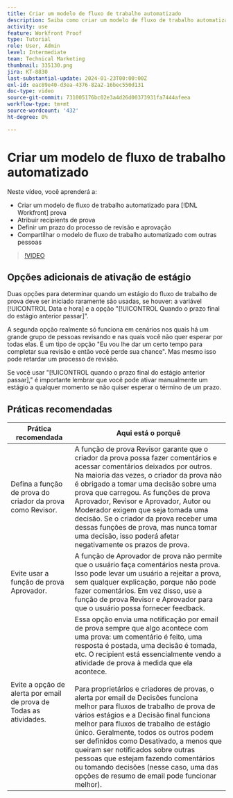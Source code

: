```yaml
---
title: Criar um modelo de fluxo de trabalho automatizado
description: Saiba como criar um modelo de fluxo de trabalho automatizado atribuindo recipients de prova e definindo prazos de prova. Em seguida, compartilhe o template com outros usuários.
activity: use
feature: Workfront Proof
type: Tutorial
role: User, Admin
level: Intermediate
team: Technical Marketing
thumbnail: 335130.png
jira: KT-8830
last-substantial-update: 2024-01-23T00:00:00Z
exl-id: eac89e40-d3ea-4376-82a2-16bec550d131
doc-type: video
source-git-commit: 731005176bc02e3a4d26d00373931fa7444afeea
workflow-type: tm+mt
source-wordcount: '432'
ht-degree: 0%

---
```


# Criar um modelo de fluxo de trabalho automatizado

Neste vídeo, você aprenderá a:

* Criar um modelo de fluxo de trabalho automatizado para [!DNL  Workfront] prova
* Atribuir recipients de prova
* Definir um prazo do processo de revisão e aprovação
* Compartilhar o modelo de fluxo de trabalho automatizado com outras pessoas

>[!VIDEO](https://video.tv.adobe.com/v/335130/?quality=12&learn=on)

## Opções adicionais de ativação de estágio

Duas opções para determinar quando um estágio do fluxo de trabalho de prova deve ser iniciado raramente são usadas, se houver: a variável [!UICONTROL Data e hora] e a opção &quot;[!UICONTROL Quando o prazo final do estágio anterior passar]&quot;.

A segunda opção realmente só funciona em cenários nos quais há um grande grupo de pessoas revisando e nas quais você não quer esperar por todas elas. É um tipo de opção &quot;Eu vou lhe dar um certo tempo para completar sua revisão e então você perde sua chance&quot;. Mas mesmo isso pode retardar um processo de revisão.

Se você usar &quot;[!UICONTROL quando o prazo final do estágio anterior passar],&quot; é importante lembrar que você pode ativar manualmente um estágio a qualquer momento se não quiser esperar o término de um prazo.

## Práticas recomendadas

| Prática recomendada | Aqui está o porquê |
|---|---|
| Defina a função de prova do criador da prova como Revisor. | A função de prova Revisor garante que o criador da prova possa fazer comentários e acessar comentários deixados por outros. Na maioria das vezes, o criador da prova não é obrigado a tomar uma decisão sobre uma prova que carregou. As funções de prova Aprovador, Revisor e Aprovador, Autor ou Moderador exigem que seja tomada uma decisão. Se o criador da prova receber uma dessas funções de prova, mas nunca tomar uma decisão, isso poderá afetar negativamente os prazos de prova. |
| Evite usar a função de prova Aprovador. | A função de Aprovador de prova não permite que o usuário faça comentários nesta prova. Isso pode levar um usuário a rejeitar a prova, sem qualquer explicação, porque não pode fazer comentários. Em vez disso, use a função de prova Revisor e Aprovador para que o usuário possa fornecer feedback. |
| Evite a opção de alerta por email de prova de Todas as atividades. | Essa opção envia uma notificação por email de prova sempre que algo acontece com uma prova: um comentário é feito, uma resposta é postada, uma decisão é tomada, etc. O recipient está essencialmente vendo a atividade de prova à medida que ela acontece.<br><br>Para proprietários e criadores de provas, o alerta por email de Decisões funciona melhor para fluxos de trabalho de prova de vários estágios e a Decisão final funciona melhor para fluxos de trabalho de estágio único. Geralmente, todos os outros podem ser definidos como Desativado, a menos que queiram ser notificados sobre outras pessoas que estejam fazendo comentários ou tomando decisões (nesse caso, uma das opções de resumo de email pode funcionar melhor). |
